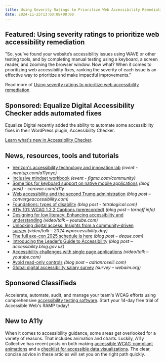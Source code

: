```yaml
---
title: Using Severity Ratings to Prioritize Web Accessibility Remediation
date: 2024-11-25T13:00:08+00:00
---
```


## Featured: Using severity ratings to prioritize web accessibility remediation

"So, you’ve found your website’s accessibility issues using WAVE or other testing tools, and by completing manual testing using a keyboard, a screen reader, and zooming the browser window. Now what? When it comes to prioritizing web accessibility fixes, ranking the severity of each issue is an effective way to prioritize and make impactful improvements."

Read more of [Using severity ratings to prioritize web accessibility remediation](https://webaim.org/blog/severity-ratings/).

## Sponsored: Equalize Digital Accessibility Checker adds automated fixes

Equalize Digital recently added the ability to automate some accessibility fixes in their WordPress plugin, Accessibility Checker.

[Learn what's new in Accessibility Checker](https://equalizedigital.com/accessibility-checker-november-2024-fixes-release-showcase/?utm_source=a11yweekly&utm_medium=sponsored).

## News, resources, tools and tutorials

- [Verizon's accessibility technology and innovation lab](https://www.meetup.com/a11ynyc/events/304379973/) *(event - meetup.com/a11ynyc)*
- [Inclusive mindset workbook](https://www.figma.com/community/file/1105798401848507376/inclusive-mindset-workbook-by-project-lima) *(event - figma.com/community)*
- [Some tips for keyboard support on native mobile applications](https://cerovac.com/a11y/2024/11/some-tips-for-keyboard-support-on-native-mobile-applications/) *(blog post) - cerovac.com/a11y*
- [Web accessibility and the second Trump administration](https://convergeaccessibility.com/2024/11/18/web-accessibility-and-the-second-trump-administration/) *(blog post – convergeaccessibility.com)*
- [Foundations: types of disability](https://tetralogical.com/blog/2024/11/18/foundations-types-of-disability/) *(blog post - tetralogical.com)*
- [A11y 101: WCAG 1.2.2 Captions (prerecorded)](https://tarnoff.info/2024/11/18/a11y-101-wcag-1-2-2-captions-prerecorded/) *(blog post – tarnoff.info)*
- [Designing for low literacy: Enhancing accessibility and understanding](https://www.youtube.com/watch?v=F_sh_4VxGuc) *(video/talk – youtube.com)*
- [Unlocking digital access: Insights from a community-driven survey](https://2024.wpaccessibility.day/sessions/unlocking-digital-access/) *(video/talk – 2024.wpaccessibility.day)*
- [The full axe-con 2025 schedule is here](https://www.deque.com/blog/the-full-axe-con-2025-schedule-is-here/) *(blog post – deque.com)*
- [Introducing the Leader’s Guide to Accessibility](https://accessibility.blog.gov.uk/2024/11/21/introducing-the-leaders-guide-to-accessibility/) *(blog post – accessibility.blog.gov.uk)*
- [Accessibility challenges with single page applications](https://www.youtube.com/watch?v=cOZbBRr78bM) *(video/talk – youtube.com)*
- [Avoid read-only controls](https://adrianroselli.com/2024/11/avoid-read-only-controls.html) *(blog post – adrianroselli.com)*
- [Global digital accessibility salary survey](https://webaim.org/projects/salary/) *(survey – webaim.org)*

## Sponsored Classifieds

Accelerate, automate, audit, and manage your team's WCAG efforts using comprehensive [accessibility testing software](http://accessibleweb.com/?utm_source=a11y_weekly&utm_medium=ad&utm_campaign=a11y_top_ad). Start your 14-day free trial of Accessible Web's RAMP today!

## New to A11y

When it comes to accessibility guidance, some areas get overlooked for a variety of reasons. That includes animation and charts. Luckily, A11y Collective has recent posts on both making [accessible WCAG-compliant animations](https://www.a11y-collective.com/blog/wcag-animation/) and a [checklist for accessible data visualizations](https://www.a11y-collective.com/blog/accessible-charts/). The clear, concise advice in these articles will set you on the right path quickly.
